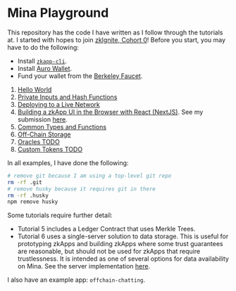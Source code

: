 # Mina Playground

This repository has the code I have written as I follow through the tutorials at. I started with hopes to join [zkIgnite, Cohort 0](https://minaprotocol.com/blog/zkignite-cohort0)! Before you start, you may have to do the following:

- Install [`zkapp-cli`](https://docs.minaprotocol.com/zkapps/how-to-write-a-zkapp#install-mina-zkapp-cli).
- Install [Auro Wallet](https://www.aurowallet.com/).
- Fund your wallet from the [Berkeley Faucet](https://faucet.minaprotocol.com/).

1. [Hello World](https://docs.minaprotocol.com/zkapps/tutorials/hello-world)
2. [Private Inputs and Hash Functions](https://docs.minaprotocol.com/zkapps/tutorials/private-inputs-hash-functions)
3. [Deploying to a Live Network](https://docs.minaprotocol.com/zkapps/tutorials/deploying-to-a-network)
4. [Building a zkApp UI in the Browser with React (NextJS)](https://docs.minaprotocol.com/zkapps/tutorials/zkapp-ui-with-react). See my submission [here](https://github.com/erhant/mina-sample-zkapp-ui).
5. [Common Types and Functions](https://docs.minaprotocol.com/zkapps/tutorials/common-types-and-functions)
6. [Off-Chain Storage](https://docs.minaprotocol.com/zkapps/tutorials/offchain-storage)
7. [Oracles TODO](https://docs.minaprotocol.com/zkapps/tutorials/oracle)
8. [Custom Tokens TODO](https://docs.minaprotocol.com/zkapps/tutorials/custom-tokens)

In all examples, I have done the following:

```sh
# remove git because I am using a top-level git repo
rm -rf .git
# remove husky because it requires git in there
rm -rf .husky
npm remove husky
```

Some tutorials require further detail:

- Tutorial 5 includes a Ledger Contract that uses Merkle Trees.
- Tutorial 6 uses a single-server solution to data storage. This is useful for prototyping zkApps and building zkApps where some trust guarantees are reasonable, but should not be used for zkApps that require trustlessness. It is intended as one of several options for data availability on Mina. See the server implementation [here](https://github.com/es92/zkApp-offchain-storage).

I also have an example app: `offchain-chatting`.
